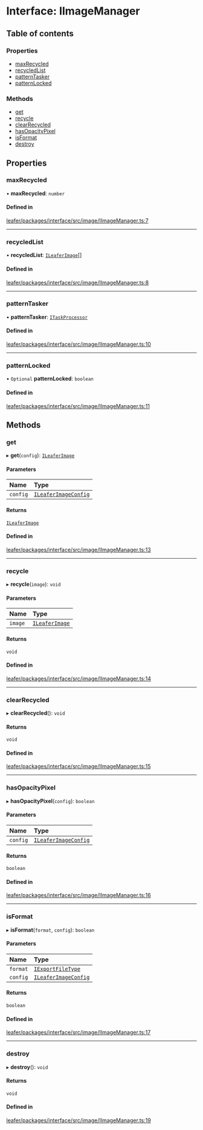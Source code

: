 # Interface: IImageManager

## Table of contents

### Properties

- [maxRecycled](IImageManager.md#maxrecycled)
- [recycledList](IImageManager.md#recycledlist)
- [patternTasker](IImageManager.md#patterntasker)
- [patternLocked](IImageManager.md#patternlocked)

### Methods

- [get](IImageManager.md#get)
- [recycle](IImageManager.md#recycle)
- [clearRecycled](IImageManager.md#clearrecycled)
- [hasOpacityPixel](IImageManager.md#hasopacitypixel)
- [isFormat](IImageManager.md#isformat)
- [destroy](IImageManager.md#destroy)

## Properties

### maxRecycled

• **maxRecycled**: `number`

#### Defined in

[leafer/packages/interface/src/image/IImageManager.ts:7](https://github.com/leaferjs/leafer/blob/27e942d/packages/interface/src/image/IImageManager.ts#L7)

___

### recycledList

• **recycledList**: [`ILeaferImage`](ILeaferImage.md)[]

#### Defined in

[leafer/packages/interface/src/image/IImageManager.ts:8](https://github.com/leaferjs/leafer/blob/27e942d/packages/interface/src/image/IImageManager.ts#L8)

___

### patternTasker

• **patternTasker**: [`ITaskProcessor`](ITaskProcessor.md)

#### Defined in

[leafer/packages/interface/src/image/IImageManager.ts:10](https://github.com/leaferjs/leafer/blob/27e942d/packages/interface/src/image/IImageManager.ts#L10)

___

### patternLocked

• `Optional` **patternLocked**: `boolean`

#### Defined in

[leafer/packages/interface/src/image/IImageManager.ts:11](https://github.com/leaferjs/leafer/blob/27e942d/packages/interface/src/image/IImageManager.ts#L11)

## Methods

### get

▸ **get**(`config`): [`ILeaferImage`](ILeaferImage.md)

#### Parameters

| Name | Type |
| :------ | :------ |
| `config` | [`ILeaferImageConfig`](ILeaferImageConfig.md) |

#### Returns

[`ILeaferImage`](ILeaferImage.md)

#### Defined in

[leafer/packages/interface/src/image/IImageManager.ts:13](https://github.com/leaferjs/leafer/blob/27e942d/packages/interface/src/image/IImageManager.ts#L13)

___

### recycle

▸ **recycle**(`image`): `void`

#### Parameters

| Name | Type |
| :------ | :------ |
| `image` | [`ILeaferImage`](ILeaferImage.md) |

#### Returns

`void`

#### Defined in

[leafer/packages/interface/src/image/IImageManager.ts:14](https://github.com/leaferjs/leafer/blob/27e942d/packages/interface/src/image/IImageManager.ts#L14)

___

### clearRecycled

▸ **clearRecycled**(): `void`

#### Returns

`void`

#### Defined in

[leafer/packages/interface/src/image/IImageManager.ts:15](https://github.com/leaferjs/leafer/blob/27e942d/packages/interface/src/image/IImageManager.ts#L15)

___

### hasOpacityPixel

▸ **hasOpacityPixel**(`config`): `boolean`

#### Parameters

| Name | Type |
| :------ | :------ |
| `config` | [`ILeaferImageConfig`](ILeaferImageConfig.md) |

#### Returns

`boolean`

#### Defined in

[leafer/packages/interface/src/image/IImageManager.ts:16](https://github.com/leaferjs/leafer/blob/27e942d/packages/interface/src/image/IImageManager.ts#L16)

___

### isFormat

▸ **isFormat**(`format`, `config`): `boolean`

#### Parameters

| Name | Type |
| :------ | :------ |
| `format` | [`IExportFileType`](../modules.md#iexportfiletype) |
| `config` | [`ILeaferImageConfig`](ILeaferImageConfig.md) |

#### Returns

`boolean`

#### Defined in

[leafer/packages/interface/src/image/IImageManager.ts:17](https://github.com/leaferjs/leafer/blob/27e942d/packages/interface/src/image/IImageManager.ts#L17)

___

### destroy

▸ **destroy**(): `void`

#### Returns

`void`

#### Defined in

[leafer/packages/interface/src/image/IImageManager.ts:19](https://github.com/leaferjs/leafer/blob/27e942d/packages/interface/src/image/IImageManager.ts#L19)
